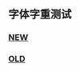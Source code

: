 ## 字体字重测试
### [NEW](https://yukonga.github.io/Font_Weight_Test/1.html)
### [OLD](https://yukonga.github.io/Font_Weight_Test/%E5%AD%97%E4%BD%93%E5%AD%97%E9%87%8D%E6%B5%8B%E8%AF%95.html)
